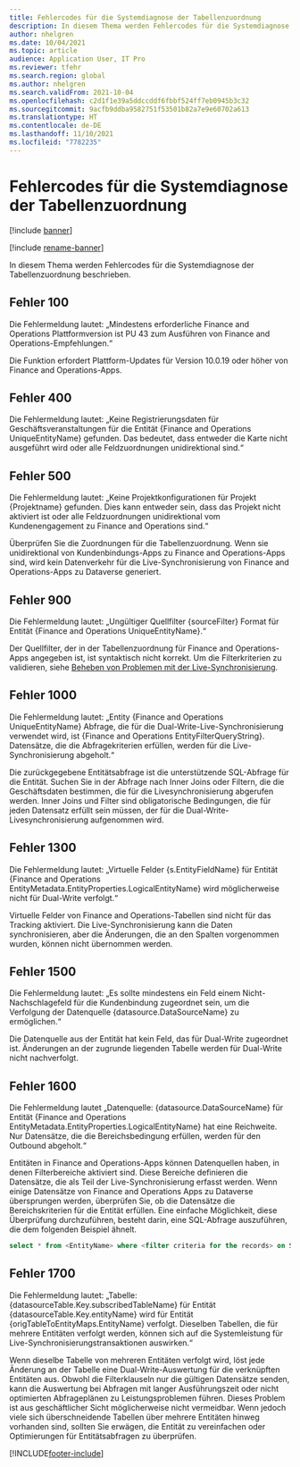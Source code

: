 ```yaml
---
title: Fehlercodes für die Systemdiagnose der Tabellenzuordnung
description: In diesem Thema werden Fehlercodes für die Systemdiagnose der Tabellenzuordnung beschrieben.
author: nhelgren
ms.date: 10/04/2021
ms.topic: article
audience: Application User, IT Pro
ms.reviewer: tfehr
ms.search.region: global
ms.author: nhelgren
ms.search.validFrom: 2021-10-04
ms.openlocfilehash: c2d1f1e39a5ddccddf6fbbf524ff7eb0945b3c32
ms.sourcegitcommit: 9acfb9ddba9582751f53501b82a7e9e60702a613
ms.translationtype: HT
ms.contentlocale: de-DE
ms.lasthandoff: 11/10/2021
ms.locfileid: "7782235"
---
```

# <a name="errors-codes-for-the-table-map-health-check"></a>Fehlercodes für die Systemdiagnose der Tabellenzuordnung

[!include [banner](../../includes/banner.md)]

[!include [rename-banner](~/includes/cc-data-platform-banner.md)]

In diesem Thema werden Fehlercodes für die Systemdiagnose der Tabellenzuordnung beschrieben.

## <a name="error-100"></a>Fehler 100

Die Fehlermeldung lautet: „Mindestens erforderliche Finance and Operations Plattformversion ist PU 43 zum Ausführen von Finance and Operations-Empfehlungen.“

Die Funktion erfordert Plattform-Updates für Version 10.0.19 oder höher von Finance and Operations-Apps.

## <a name="error-400"></a>Fehler 400

Die Fehlermeldung lautet: „Keine Registrierungsdaten für Geschäftsveranstaltungen für die Entität \{Finance and Operations UniqueEntityName\} gefunden. Das bedeutet, dass entweder die Karte nicht ausgeführt wird oder alle Feldzuordnungen unidirektional sind.“

## <a name="error-500"></a>Fehler 500

Die Fehlermeldung lautet: „Keine Projektkonfigurationen für Projekt \{Projektname\} gefunden. Dies kann entweder sein, dass das Projekt nicht aktiviert ist oder alle Feldzuordnungen unidirektional vom Kundenengagement zu Finance and Operations sind.“

Überprüfen Sie die Zuordnungen für die Tabellenzuordnung. Wenn sie unidirektional von Kundenbindungs-Apps zu Finance and Operations-Apps sind, wird kein Datenverkehr für die Live-Synchronisierung von Finance and Operations-Apps zu Dataverse generiert.

## <a name="error-900"></a>Fehler 900

Die Fehlermeldung lautet: „Ungültiger Quellfilter \{sourceFilter\} Format für Entität \{Finance and Operations UniqueEntityName\}.“

Der Quellfilter, der in der Tabellenzuordnung für Finance and Operations-Apps angegeben ist, ist syntaktisch nicht korrekt. Um die Filterkriterien zu validieren, siehe [Beheben von Problemen mit der Live-Synchronisierung](dual-write-troubleshooting-live-sync.md#live-synchronization-issues-that-are-caused-by-incorrect-query-filter-syntax-on-the-dual-write-maps).

## <a name="error-1000"></a>Fehler 1000

Die Fehlermeldung lautet: „Entity \{Finance and Operations UniqueEntityName\} Abfrage, die für die Dual-Write-Live-Synchronisierung verwendet wird, ist \{Finance and Operations EntityFilterQueryString\}. Datensätze, die die Abfragekriterien erfüllen, werden für die Live-Synchronisierung abgeholt.“

Die zurückgegebene Entitätsabfrage ist die unterstützende SQL-Abfrage für die Entität. Suchen Sie in der Abfrage nach Inner Joins oder Filtern, die die Geschäftsdaten bestimmen, die für die Livesynchronisierung abgerufen werden. Inner Joins und Filter sind obligatorische Bedingungen, die für jeden Datensatz erfüllt sein müssen, der für die Dual-Write-Livesynchronisierung aufgenommen wird.

## <a name="error-1300"></a>Fehler 1300

Die Fehlermeldung lautet: „Virtuelle Felder \{s.EntityFieldName\} für Entität \{Finance and Operations EntityMetadata.EntityProperties.LogicalEntityName\} wird möglicherweise nicht für Dual-Write verfolgt.“

Virtuelle Felder von Finance and Operations-Tabellen sind nicht für das Tracking aktiviert. Die Live-Synchronisierung kann die Daten synchronisieren, aber die Änderungen, die an den Spalten vorgenommen wurden, können nicht übernommen werden.

## <a name="error-1500"></a>Fehler 1500

Die Fehlermeldung lautet: „Es sollte mindestens ein Feld einem Nicht-Nachschlagefeld für die Kundenbindung zugeordnet sein, um die Verfolgung der Datenquelle \{datasource.DataSourceName\} zu ermöglichen.“

Die Datenquelle aus der Entität hat kein Feld, das für Dual-Write zugeordnet ist. Änderungen an der zugrunde liegenden Tabelle werden für Dual-Write nicht nachverfolgt.

## <a name="error-1600"></a>Fehler 1600

Die Fehlermeldung lautet „Datenquelle: \{datasource.DataSourceName\} für Entität \{Finance and Operations EntityMetadata.EntityProperties.LogicalEntityName\} hat eine Reichweite. Nur Datensätze, die die Bereichsbedingung erfüllen, werden für den Outbound abgeholt.“

Entitäten in Finance and Operations-Apps können Datenquellen haben, in denen Filterbereiche aktiviert sind. Diese Bereiche definieren die Datensätze, die als Teil der Live-Synchronisierung erfasst werden. Wenn einige Datensätze von Finance and Operations Apps zu Dataverse übersprungen werden, überprüfen Sie, ob die Datensätze die Bereichskriterien für die Entität erfüllen. Eine einfache Möglichkeit, diese Überprüfung durchzuführen, besteht darin, eine SQL-Abfrage auszuführen, die dem folgenden Beispiel ähnelt.

```sql
select * from <EntityName> where <filter criteria for the records> on SQL.
```

## <a name="error-1700"></a>Fehler 1700

Die Fehlermeldung lautet: „Tabelle: \{datasourceTable.Key.subscribedTableName\} für Entität \{datasourceTable.Key.entityName\} wird für Entität \{origTableToEntityMaps.EntityName\} verfolgt. Dieselben Tabellen, die für mehrere Entitäten verfolgt werden, können sich auf die Systemleistung für Live-Synchronisierungstransaktionen auswirken.“

Wenn dieselbe Tabelle von mehreren Entitäten verfolgt wird, löst jede Änderung an der Tabelle eine Dual-Write-Auswertung für die verknüpften Entitäten aus. Obwohl die Filterklauseln nur die gültigen Datensätze senden, kann die Auswertung bei Abfragen mit langer Ausführungszeit oder nicht optimierten Abfrageplänen zu Leistungsproblemen führen. Dieses Problem ist aus geschäftlicher Sicht möglicherweise nicht vermeidbar. Wenn jedoch viele sich überschneidende Tabellen über mehrere Entitäten hinweg vorhanden sind, sollten Sie erwägen, die Entität zu vereinfachen oder Optimierungen für Entitätsabfragen zu überprüfen.

[!INCLUDE[footer-include](../../../../includes/footer-banner.md)]
